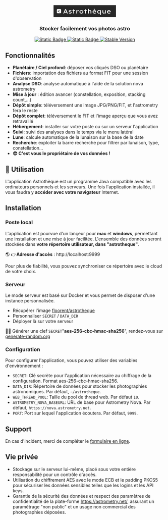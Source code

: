 <div align="center">

<img src="img/logo.png"/>

<h3 align="center">Stocker facilement vos photos astro</h3>
<a href="https://github.com/javalin/javalin/actions/workflows/main.yml">
<img alt="Static Badge" src="https://img.shields.io/badge/Build-draft-orange">
</a>
  <!--License badge-->
  <a href="https://github.com/javalin/javalin/blob/master/LICENSE">
    <img alt="Static Badge" src="https://img.shields.io/badge/License-MIT-blue">
  </a>
  <!--Maven central stable version badge-->
  <a href="https://central.sonatype.com/artifact/io.javalin/javalin">
    <img alt="Stable Version" src="https://img.shields.io/maven-central/v/io.javalin/javalin?label=stable">
  </a>
</div>

## Fonctionnalités

* **Planétaire / Ciel profond**: déposer vos cliqués DSO ou planétaire
* **Fichiers**: importation des fichiers au format FIT pour une session d'observation
* **Analyse DSO**: analyse automatique à l'aide de la solution nova astrometry
* **Mise à jour** : édition avancer (constellation, exposition, stacking count,...)
* **Dépôt simple**: téléversement une image JPG/PNG/FIT, et l'astrometry fera le reste
* **Dépôt complet**: téléversement le FIT et l'image aperçu que vous avez retravaillé
* **Hébergement**: installer sur votre poste ou sur un serveur l'application
* **Suivi**: suivi des analyses dans le temps via le menu latéral
* **Lune**: calcule automatique de la lunaison sur la base de la date
* **Recherche**: exploiter la barre recherche pour filtrer par lunaison, type, constellation...
* **😎 C'est vous le propriétaire de vos données !**

## 👋 Utilisation

L'application Astrothèque est un programme Java compatible avec les ordinateurs personnels et les serveurs.
Une fois l'application installée, il vous faudra y **accéder avec votre navigateur** Internet.

## Installation

### Poste local

L'application est pourvue d'un lançeur pour **mac** et **windows**, permettant une installation et une mise à jour
facilitée.
L'ensemble des données seront stockées dans **votre répertoire utilisateur, dans "astrotheque"**.

🌎 👉**Adresse d'accès** : http://localhost:9999

Pour plus de fiabilité, vous pouvez synchroniser ce répertoire avec le cloud de votre choix.

### Serveur

Le mode serveur est basé sur Docker et vous permet de disposer d'une instance personnalisée.

* Récupérer l'image [floorent/astrotheque](https://hub.docker.com/r/floorent/astrotheque)
* Personnaliser `SECRET` / `DATA_DIR`
* Déployer là sur votre serveur

🔐👋 Générer une clef `SECRET`"**aes-256-cbc-hmac-sha256**", rendez-vous
sur [generate-random.org](https://generate-random.org/encryption-key-generator?count=1&bytes=32&cipher=aes-256-cbc-hmac-sha256&string=&password=)

### Configuration

Pour configurer l'application, vous pouvez utiliser des variables d'environnement :

- `SECRET`: Clé secrète pour l'application nécessaire au chiffrage de la configuration. Format aes-256-cbc-hmac-sha256.
- `DATA_DIR`: Répertoire de données pour stocker les photographies astronomiques. Par défaut, `~/astrotheque`.
- `WEB_THREAD_POOL`: Taille du pool de thread web. Par défaut `10`.
- `ASTROMETRY_NOVA_BASEURL`: URL de base pour Astrometry Nova. Par défaut, `https://nova.astrometry.net`.
- `PORT`: Port sur lequel l'application écoutera. Par défaut, `9999`.

## Support

En cas d'incident, merci de compléter le [formulaire en ligne](https://forms.gle/iUGUdCc9q3zUH2HZA).

## Vie privée

- Stockage sur le serveur lui-même, placé sous votre entière responsabilité pour un contrôle d'accès.
- Utilisation du chiffrement AES avec le mode ECB et le padding PKCS5 pour sécuriser les données sensibles telles que
  les logins et les API keys.
- Garantie de la sécurité des données et respect des paramètres de confidentialité de la
  plate-forme https://astrometry.net/, assurant un paramétrage "non public" et un usage non commercial des photographies
  déposées.
   